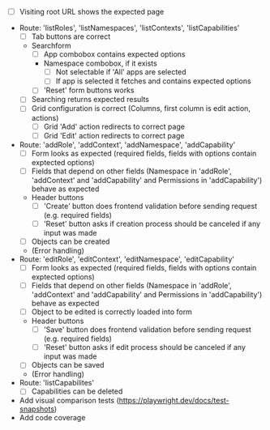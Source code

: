 - [ ] Visiting root URL shows the expected page
- Route: 'listRoles', 'listNamespaces', 'listContexts', 'listCapabilities'
  - [ ] Tab buttons are correct
  - Searchform
    - [ ] App combobox contains expected options
    - Namespace combobox, if it exists
      - [ ] Not selectable if 'All' apps are selected
      - [ ] If app is selected it fetches and contains expected options
    - [ ] 'Reset' form buttons works
  - [ ] Searching returns expected results
  - [ ] Grid configuration is correct (Columns, first column is edit action, actions)
    - [ ] Grid 'Add' action redirects to correct page
    - [ ] Grid 'Edit' action redirects to correct page
- Route: 'addRole', 'addContext', 'addNamespace', 'addCapability'
  - [ ] Form looks as expected (required fields, fields with options contain exptected options)
  - [ ] Fields that depend on other fields (Namespace in 'addRole', 'addContext' and 'addCapability' and Permissions in 'addCapability') behave as expected
  - Header buttons
    - [ ] 'Create' button does frontend validation before sending request (e.g. required fields)
    - [ ] 'Reset' button asks if creation process should be canceled if any input was made
  - [ ] Objects can be created
  - (Error handling)
- Route: 'editRole', 'editContext', 'editNamespace', 'editCapability'
  - [ ] Form looks as expected (required fields, fields with options contain exptected options)
  - [ ] Fields that depend on other fields (Namespace in 'addRole', 'addContext' and 'addCapability' and Permissions in 'addCapability') behave as expected
  - [ ] Object to be edited is correctly loaded into form
  - Header buttons
    - [ ] 'Save' button does frontend validation before sending request (e.g. required fields)
    - [ ] 'Reset' button asks if edit process should be canceled if any input was made
  - [ ] Objects can be saved
  - (Error handling)
- Route: 'listCapabilites'
  - [ ] Capabilities can be deleted

- Add visual comparison tests (https://playwright.dev/docs/test-snapshots)
- Add code coverage
